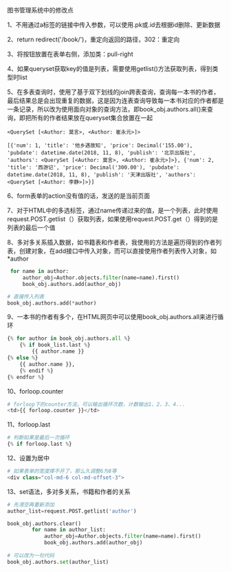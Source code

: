 图书管理系统中的修改点

1、不用通过a标签的链接中传入参数，可以使用.pk或.id去根据id删除、更新数据

2、return redirect('/book/')，重定向返回的路径，302：重定向

3、将按钮放置在表单右侧，添加类：pull-right

4、如果queryset获取key的值是列表，需要使用getlist()方法获取列表，得到类型时list

5、在多表查询时，使用了基于双下划线的join跨表查询，查询每一本书的作者，最后结果总是会出现重复的数据，这是因为连表查询导致每一本书对应的作者都是一条记录，所以改为使用面向对象的查询方法，即book_obj.authors.all()来查询，即把所有的作者结果放在queryset集合放置在一起

```
<QuerySet [<Author: 莫言>, <Author: 崔永元>]>
```

```
[{'num': 1, 'title': '他乡遇故知', 'price': Decimal('155.00'), 'pubdate': datetime.date(2018, 11, 8), 'publish': '北京出版社', 'authors': <QuerySet [<Author: 莫言>, <Author: 崔永元>]>}, {'num': 2, 'title': '西游记', 'price': Decimal('300.00'), 'pubdate': datetime.date(2018, 11, 8), 'publish': '天津出版社', 'authors': <QuerySet [<Author: 李静>]>}]
```

6、form表单的action没有值的话，发送的是当前页面

7、对于HTML中的多选标签，通过name传递过来的值，是一个列表，此时使用request.POST.getlist（）获取列表，如果使用request.POST.get（）得到的是列表的最后一个值

8、多对多关系插入数据，如书籍表和作者表，我使用的方法是遍历得到的作者列表，创建对象，在add接口中传入对象，而可以直接使用作者列表传入对象，如*author

```python
 for name in author:
     author_obj=Author.objects.filter(name=name).first()
     book_obj.authors.add(author_obj)

# 直接传入列表
book_obj.authors.add(*author)
```

9、一本书的作者有多个，在HTML网页中可以使用book_obj.authors.all来进行循环

```python
{% for author in book_obj.authors.all %}
	{% if book_list.last %}
		{{ author.name }}
{% else %}
	{{ author.name }},
	{% endif %}
{% endfor %}
```

10、forloop.counter

```python
# forloop下的counter方法，可以输出循环次数，计数输出1、2、3、4...
<td>{{ forloop.counter }}</td>
```

11、forloop.last

```python
# 判断如果是最后一次循环
{% if forloop.last %}
```

12、设置为居中

```python
# 如果表单的宽度撑不开了，那么久调整6为8等
<div class="col-md-6 col-md-offset-3">
```

13、set语法，多对多关系，书籍和作者的关系

```python
# 先清空再重新添加
author_list=request.POST.getlist('author')

book_obj.authors.clear()
        for name in author_list:
            author_obj=Author.objects.filter(name=name).first()
            book_obj.authors.add(author_obj)
            
# 可以改为一句代码
book_obj.authors.set(author_list)
```

